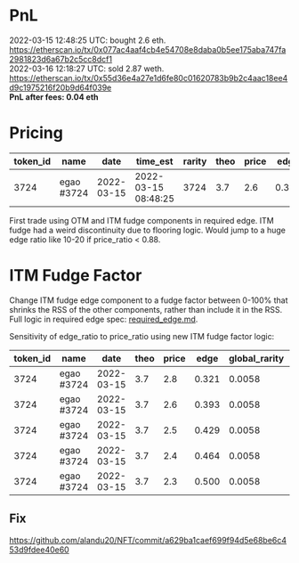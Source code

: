 # PnL
2022-03-15 12:48:25 UTC: bought 2.6 eth. https://etherscan.io/tx/0x077ac4aaf4cb4e54708e8daba0b5ee175aba747fa2981823d6a67b2c5cc8dcf1 \
2022-03-16 12:18:27 UTC: sold 2.87 weth. https://etherscan.io/tx/0x55d36e4a27e1d6fe80c01620783b9b2c4aac18ee4d9c1975216f20b9d64f039e \
**PnL after fees: 0.04 eth**

# Pricing

| token_id | name | date | time_est | rarity | theo | price | edge | edge_ratio | global_floor | price_ratio |
| --- | --- | --- | --- | --- | --- | --- | --- | --- | --- | --- |
| 3724 | egao #3724 | 2022-03-15 | 2022-03-15 08:48:25 | 3724 | 3.7 | 2.6 | 0.393 | 11 | 2.8 | 0.92 |

First trade using OTM and ITM fudge components in required edge. ITM fudge had a weird discontinuity due to flooring logic. Would jump to a huge edge ratio like 10-20 if price_ratio < 0.88.

# ITM Fudge Factor

Change ITM fudge edge component to a fudge factor between 0-100% that shrinks the RSS of the other components, rather than include it in the RSS. Full logic in required edge spec: [required_edge.md](../specs/required_edge.md).

Sensitivity of edge_ratio to price_ratio using new ITM fudge factor logic:

| token_id | name | date | theo | price | edge | global_rarity | lvl | nxt_lvl_diff | lvl_1 | lvl_2 | floor_price | price_ratio | floor_price_ratio_edge | global_rarity_edge | rarest_trait_depth_edge | rarest_trait_liquidity_edge | rss_core_comp | itm_fudge_edge | itm_fudge_edge_floored | otm_fudge_edge | sum_required_edge | rss_requred_edge | sum_edge_ratio | rss_edge_ratio |
| --- | --- | --- | --- | --- | --- | --- | --- | --- | --- | --- | --- | --- | --- | --- | --- | --- | --- | --- | --- | --- | --- | --- | --- | --- |
| 3724 | egao #3724 | 2022-03-15 | 3.7 | 2.8 | 0.321 | 0.0058 | 1 | 1 | 3.6 | 4.15 | 2.8 | 1 | 0.1000 | 0.0058 | 0 | 0.1030 | 0.1436481864 | 1 | 0.1436481864 | 0 | 0.3524 | 0.1436 | 0.9121 | 2.2376 |
| 3724 | egao #3724 | 2022-03-15 | 3.7 | 2.6 | 0.393 | 0.0058 | 1 | 1 | 3.6 | 4.15 | 2.8 | 0.9285714286 | 0.0929 | 0.0058 | 0 | 0.1030 | 0.1387704955 | 0.7468405154 | 0.1036394284 | 0 | 0.3053 | 0.1036 | 1.2870 | 3.7906 |
| 3724 | egao #3724 | 2022-03-15 | 3.7 | 2.5 | 0.429 | 0.0058 | 1 | 1 | 3.6 | 4.15 | 2.8 | 0.8928571429 | 0.0893 | 0.0058 | 0 | 0.1030 | 0.1364065256 | 0.6449358304 | 0.08797345584 | 0 | 0.2860 | 0.0880 | 1.4984 | 4.8716 |
| 3724 | egao #3724 | 2022-03-15 | 3.7 | 2.4 | 0.464 | 0.0058 | 1 | 1 | 3.6 | 4.15 | 2.8 | 0.8571428571 | 0.0857 | 0.0058 | 0 | 0.1030 | 0.1340960112 | 0.5565969112 | 0.07463742563 | 0 | 0.2691 | 0.0746 | 1.7252 | 6.2205 |
| 3724 | egao #3724 | 2022-03-15 | 3.7 | 2.3 | 0.500 | 0.0058 | 1 | 1 | 3.6 | 4.15 | 2.8 | 0.8214285714 | 0.0821 | 0.0058 | 0 | 0.1030 | 0.1318417628 | 0.4800178543 | 0.0632864001 | 0 | 0.2542 | 0.0633 | 1.9670 | 7.9006 |

## Fix

https://github.com/alandu20/NFT/commit/a629ba1caef699f94d5e68be6c453d9fdee40e60